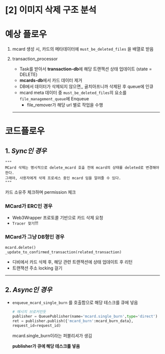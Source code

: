 # [2] 이미지 삭제 구조 분석

# 예상 플로우

1. mcard 생성 시, 카드의 메타데이터에 `must_be_deleted_files` 을 배열로 받음
2. transaction_processor
    - Task를 받아서 **transaction-db**에 해당 트랜잭션 상태 업데이트 (state = DELETE)
    - **mcards-db**에서 카드 데이터 제거
    - DB에서 데이터가 삭제되지 않으면,, 골치아프니까 삭제된 후 queue에 인큐
    - mcard meta 데이터 중 `must_be_deleted_files`의 요소를  `file_management_queue`에 Enqueue
        - file_remover가 해당 url 별로 작업을 수행

    ---

# 코드플로우

## 1. ***Sync인 경우***

```
"""
MCard 삭제는 명시적으로 delete_mcard 호출 전에 mcard의 상태를 deleted로 변경해야 한다.
그래야, 사용자에게 삭제 프로세스 중인 mcard 임을 알려줄 수 있다.
"""
```

카드 소유주 체크하며 permission 체크

### MCard가 ERC인 경우

- Web3Wrapper 프로토콜 기반으로 카드 삭제 요청
- `Tracer 찾기`!!!

### MCard가 그냥 DB형인 경우

```python
mcard.delete()
_update_to_confirmed_transaction(related_transaction)
```

- 디비에서 카드 삭제 후, 해당 관련 트랜잭션에 상태 업데이트 후 리턴
- 트랜잭션 주소 locking 걸기

---

## 2. ***Async인 경우***

- `enqueue_mcard_single_burn` 를 호출함으로 해당 테스크를 큐에 넣음

    ```python
    # 메시지 브로커인듯
    publisher = QueuePublisher(name='mcard.single_burn',type='direct') 
    ret = publisher.publish({'mcard_burn':mcard_burn_data},
    request_id=request_id)
    ```

    mcard.single_burn이라는 퍼블리셔가 생김

    **publisher가 큐에 해당 테스크를 넣음**
